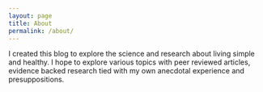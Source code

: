 ```yaml
---
layout: page
title: About
permalink: /about/
---
```


I created this blog to explore the science and research about living simple and healthy. I hope to explore various topics with peer reviewed articles, evidence backed research tied with my own anecdotal experience and presuppositions.

